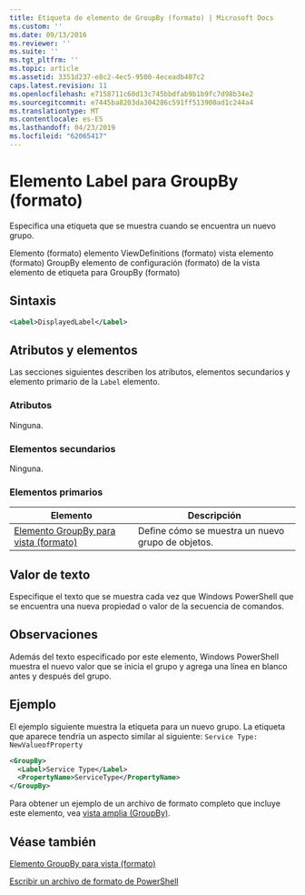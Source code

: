 ```yaml
---
title: Etiqueta de elemento de GroupBy (formato) | Microsoft Docs
ms.custom: ''
ms.date: 09/13/2016
ms.reviewer: ''
ms.suite: ''
ms.tgt_pltfrm: ''
ms.topic: article
ms.assetid: 3351d237-e8c2-4ec5-9500-4eceadb407c2
caps.latest.revision: 11
ms.openlocfilehash: e7158711c60d13c745bbdfab9b1b9fc7d98b34e2
ms.sourcegitcommit: e7445ba8203da304286c591ff513900ad1c244a4
ms.translationtype: MT
ms.contentlocale: es-ES
ms.lasthandoff: 04/23/2019
ms.locfileid: "62065417"
---
```

# <a name="label-element-for-groupby-format"></a>Elemento Label para GroupBy (formato)

Especifica una etiqueta que se muestra cuando se encuentra un nuevo grupo.

Elemento (formato) elemento ViewDefinitions (formato) vista elemento (formato) GroupBy elemento de configuración (formato) de la vista elemento de etiqueta para GroupBy (formato)

## <a name="syntax"></a>Sintaxis

```xml
<Label>DisplayedLabel</Label>
```

## <a name="attributes-and-elements"></a>Atributos y elementos

Las secciones siguientes describen los atributos, elementos secundarios y elemento primario de la `Label` elemento.

### <a name="attributes"></a>Atributos

Ninguna.

### <a name="child-elements"></a>Elementos secundarios

Ninguna.

### <a name="parent-elements"></a>Elementos primarios

|Elemento|Descripción|
|-------------|-----------------|
|[Elemento GroupBy para vista (formato)](./groupby-element-for-view-format.md)|Define cómo se muestra un nuevo grupo de objetos.|

## <a name="text-value"></a>Valor de texto

Especifique el texto que se muestra cada vez que Windows PowerShell que se encuentra una nueva propiedad o valor de la secuencia de comandos.

## <a name="remarks"></a>Observaciones

Además del texto especificado por este elemento, Windows PowerShell muestra el nuevo valor que se inicia el grupo y agrega una línea en blanco antes y después del grupo.

## <a name="example"></a>Ejemplo

El ejemplo siguiente muestra la etiqueta para un nuevo grupo. La etiqueta que aparece tendría un aspecto similar al siguiente: `Service Type: NewValueofProperty`

```xml
<GroupBy>
  <Label>Service Type</Label>
  <PropertyName>ServiceType</PropertyName>
</GroupBy>

```

Para obtener un ejemplo de un archivo de formato completo que incluye este elemento, vea [vista amplia (GroupBy)](./wide-view-groupby.md).

## <a name="see-also"></a>Véase también

[Elemento GroupBy para vista (formato)](./groupby-element-for-view-format.md)

[Escribir un archivo de formato de PowerShell](./writing-a-powershell-formatting-file.md)
